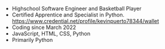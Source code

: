 - Highschool Software Engineer and Basketball Player
- Certified Apprentice and Specialist in Python. https://www.credential.net/profile/kevinpuerto78344/wallet
- Coding since March 2022
- JavaScript, HTML, CSS, Python
- Primarily Python

<!---
offlight1/offlight1 is a ✨ special ✨ repository because its `README.md` (this file) appears on your GitHub profile.
You can click the Preview link to take a look at your changes.
--->
